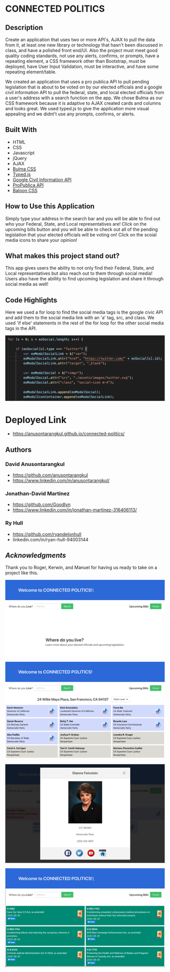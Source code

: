 # CONNECTED POLITICS

## Description

Create an application that uses two or more API's, AJAX to pull the data from it, at least one new library or technology that hasn't been discussed in class, and have a polished front end/UI. Also the project must meet good quality coding standards, not use any alerts, confirms, or prompts, have a repeating element, a CSS framework other than Bootstrap, must be deployed, have User Input Validation, must be interactive, and have some repeating element/table. 

We created an application that uses a pro publica API to pull pending legislation that is about to be voted on by our elected officials and a google civil information API to pull the federal, state, and local elected officials from a user's address with a search function on the app. We chose Bulma as our CSS framework because it is adaptive to AJAX created cards and columns and looks great. We used typed.js to give the application more visual appealing and we didnt't use any prompts, confirms, or alerts.



## Built With

- HTML
- CSS
- Javascript
- jQuery
- AJAX
- [Bulma CSS](https://www.bulma.io)
- [Typed.js](https://github.com/mattboldt/typed.js/blob/master/README.md)
- [Google Civil Information API](https://developers.google.com/civic-information)
- [ProPublica API](https://projects.propublica.org/api-docs/congress-api/bills/)
- [Baloon CSS](https://kazzkiq.github.io/balloon.css/)


## How to Use this Application

Simply type your address in the search bar and you will be able to find out who your Federal, State, and Local representatives are! Click on the upcoming bills button and you will be able to check out all of the pending legislation that your elected officials will be voting on! Click on the scoial media icons to share your opinion!

## What makes this project stand out?

This app gives users the ability to not only find their Federal, State, and Local representatives but also reach out to them through social media! Users also have the abillity to find upcoming legislation and share it through social media as well!



## Code Highlights


Here we used a for loop to find the social media tags is the google civic API and add them to the social media link with an 'a' tag, src, and class. We used 'if else' statements in the rest of the for loop for the other social media tags in the API.

![twitter code](./assets/images/ScreenshotTwitterCode.png)


# Deployed Link
- https://anusontarangkul.github.io/connected-politics/




## Authors

### David Anusontarangkul
- https://github.com/anusontarangkul
- https://www.linkedin.com/in/anusontarangkul/

### Jonathan-David Martinez
- https://github.com/Goodlvn
- https://www.linkedin.com/in/jonathan-martinez-316406113/

### Ry Hull
 - https://github.com/ryandelonhull
 - linkedin.com/in/ryan-hull-94003144



 ## *Acknowledgments*

 Thank you to Roger, Kerwin, and Manuel for having us ready to take on a project like this. 



![screenshot 1](./assets/images/screenshot1.png)

![Screenshot 2](./assets/images/Screenshot2.png)

![Screenshot 3](./assets/images/Screenshot3.png)

![Screenshot 4](./assets/images/Screenshot4.png)
